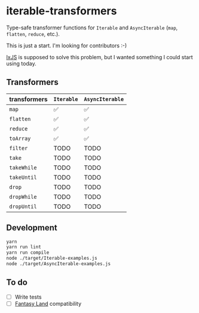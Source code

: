 # iterable-transformers

Type-safe transformer functions for `Iterable` and `AsyncIterable` (`map`, `flatten`, `reduce`, etc.).

This is just a start. I'm looking for contributors :-)

[IxJS] is supposed to solve this problem, but I wanted something I could start using today.

## Transformers

|transformers|`Iterable`|`AsyncIterable`|
|-|-|-|
|`map`|✅|✅|
|`flatten`|✅|✅|
|`reduce`|✅|✅|
|`toArray`|✅|✅|
|`filter`|TODO|TODO|
|`take`|TODO|TODO|
|`takeWhile`|TODO|TODO|
|`takeUntil`|TODO|TODO|
|`drop`|TODO|TODO|
|`dropWhile`|TODO|TODO|
|`dropUntil`|TODO|TODO|

## Development

``` bash
yarn
yarn run lint
yarn run compile
node ./target/Iterable-examples.js
node ./target/AsyncIterable-examples.js
```

## To do

- [ ] Write tests
- [ ] [Fantasy Land] compatibility

[IxJS]: https://github.com/ReactiveX/IxJS
[Fantasy Land]: https://github.com/fantasyland/fantasy-land
